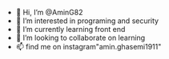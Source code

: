 - 👋 Hi, I’m @AminG82
- 👀 I’m interested in programing and security
- 🌱 I’m currently learning front end
- 💞️ I’m looking to collaborate on learning 
- 📫 find me on instagram"amin.ghasemi1911"

<!---
AminG82/AminG82 is a ✨ special ✨ repository because its `README.md` (this file) appears on your GitHub profile.
You can click the Preview link to take a look at your changes.
--->
